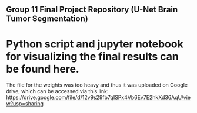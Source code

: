 ## Group 11 Final Project Repository (U-Net Brain Tumor Segmentation)

# Python script and jupyter notebook for visualizing the final results can be found here.

The file for the weights was too heavy and thus it was uploaded on Google drive, which can be accessed via this link:
https://drive.google.com/file/d/12v9s29fb7qISPx4Vb6Ev7E2hkXd36AqU/view?usp=sharing

